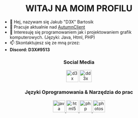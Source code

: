 <h1 align="center">WITAJ NA MOIM PROFILU</h1>

- 👋 Hej, nazywam się Jakub "D3X" Bartosik
- 🔭 Pracuje aktualnie nad [AutumnClient](https://autumnclient.pl)
- 👀 Interesuję się programowaniem jak i projektowaniem grafik komputerowych. (Języki: Java, Html, PHP)
- 📫 Skontaktujesz się ze mną przez:
- **Discord: D3X#9513**

<h3 align="center">Social Media</h3>
<p align="center">
<a href="https://www.behance.net/jakubbartosik2" target="blank"><img align="center" src="https://cdn-icons-png.flaticon.com/512/3536/3536806.png" alt="d3x design" height="40" width="40" /></a>
<a href="https://www.youtube.com/channel/UCRP5P5N4OGubOezIrV571ZA" target="blank"><img align="center" src="https://cdn-icons-png.flaticon.com/512/1384/1384060.png" alt="dd3x" height="40" width="40" /></a>
</p>

<h3 align="center">Języki Oprogramowania & Narzędzia do prac</h3>
<p align="center"> 
<a href="https://www.java.com" target="_blank" rel="noreferrer"> <img src="https://cdn-icons-png.flaticon.com/512/5968/5968282.png" alt="java" width="40" height="40"/> </a>
<a href="https://www.w3.org/html/" target="_blank" rel="noreferrer"> <img src="https://cdn-icons-png.flaticon.com/512/1051/1051277.png" alt="html5" width="40" height="40"/> </a>
<a href="https://www.php.net" target="_blank" rel="noreferrer"> <img src="https://cdn-icons-png.flaticon.com/512/5968/5968332.png" alt="php" width="40" height="40"/> </a>
<a href="https://www.photoshop.com" target="_blank" rel="noreferrer"> <img src="https://cdn-icons-png.flaticon.com/512/5968/5968520.png" alt="photoshop" width="40" height="40"/> </a>
